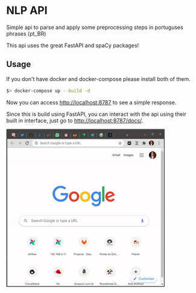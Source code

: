 # NLP API

Simple api to parse and apply some preprocessing steps in portuguses phrases (pt_BR)

This api uses the great FastAPI and spaCy packages!

## Usage

If you don't have docker and docker-compose please install both of them.

```bash
$> docker-compose up --build -d
```

Now you can access [http://localhost:8787](http://localhost:8787) to see a simple response.

Since this is build using FastAPI, you can interact with the api using their built in interface, just go to [http://localhost:8787/docs/](http://localhost:8787/docs/).

![Working example](output.gif)